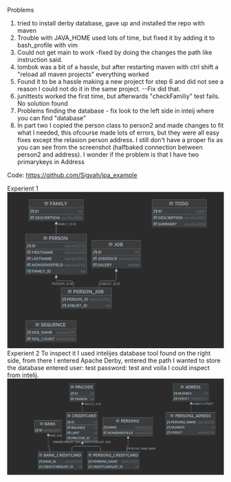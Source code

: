 Problems
1.  tried to install derby database, gave up and installed the repo with maven
2.  Trouble with JAVA_HOME used lots of time, but fixed it by adding it to bash_profile with vim
3. Could not get main to work -fixed by doing the changes the path like instruction said.
4. lombok was a bit of a hassle, but after restarting maven with ctrl shift a "reload all maven projects" everything worked
5. Found it to be a hassle making a new project for step 6 and did not see a reason I could not do it in the same project. --Fix did that.
6. junittests worked the first time, but afterwards "checkFamiliy" test fails. No solution found
7. Problems finding the database - fix look to the left side in inteij where you can find "database" 
8. In part two I copied the person class to person2 and made changes to fit what I needed, this ofcourse made lots of errors, but they were all easy fixes except the relasion person address. I still don't have a proper fix as you can see from the screenshot (halfbaked connection between person2 and address). I wonder if the problem is that I have two primarykeys in Address 

Code:
https://github.com/Sigvah/jpa_example

Experient 1
![Alt text](https://github.com/Sigvah/DAT250_experiments/blob/main/Screenshot%20from%202021-09-08%2018-07-08.png)
Experient 2
To inspect it I used intelijes database tool found on the right side, from there I entered Apache Derby, entered the path I wanted to store the database entered user: test password: test and voila I could inspect from intelij. 
![Alt text](https://github.com/Sigvah/DAT250_experiments/blob/main/Screenshot%20from%202021-09-10%2002-05-34.png)



